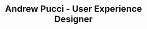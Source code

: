 ---
layout: default
navigation: vertical
title: Andrew Pucci - User Experience Designer
description: User Experience Designer. Kent State IAKM/UXD graduate. Has worked at a startup and a Fortune 500 enterprise.
---